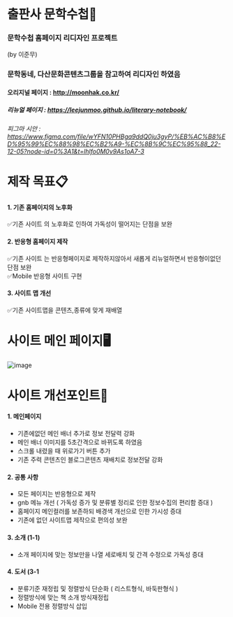 # 출판사 문학수첩📖

### 문학수첩 홈페이지 리디자인 프로젝트
(by 이준무)
### 문학동네, 다산문화콘텐츠그룹을 참고하여 리디자인 하였음
#### 오리지널 페이지 : http://moonhak.co.kr/
##### 리뉴얼 페이지 : https://leejunmoo.github.io/literary-notebook/
###### 피그마 시안 : https://www.figma.com/file/wYFN10PHBga9ddQ0ju3gyP/%EB%AC%B8%ED%95%99%EC%88%98%EC%B2%A9-%EC%8B%9C%EC%95%88_22-12-05?node-id=0%3A1&t=lhlfo0M0v9As1oA7-3

# 제작 목표📋
#### 1. 기존 홈페이지의 노후화<br>
   ✅기존 사이트 의 노후화로 인하여 가독성이 떨어지는 단점을 보완
#### 2. 반응형 홈페이지 제작
   ✅기존 사이트 는 반응형페이지로 제작하지않아서 새롭게 리뉴얼하면서 반응형이없던 단점 보완<br>
   ✅Mobile 반응형 사이트 구현
#### 3. 사이트 맵 개선
   ✅기존 사이트맵을 콘텐츠,종류에 맞게 재배열
   
# 사이트 메인 페이지🖥
   ![image](https://user-images.githubusercontent.com/113665599/206633940-f79bb12e-0480-4070-8d9d-a1ec8faf3809.png)


# 사이트 개선포인트🔎
#### 1. 메인페이지
 + 기존에없던 메인 배너 추가로 정보 전달력 강화
 + 메인 배너 이미지를 5초간격으로 바뀌도록 하였음
 + 스크롤 내렸을 때 위로가기 버튼 추가
 + 기존 주력 콘텐츠인 블로그콘텐츠 재배치로 정보전달 강화
 
#### 2. 공통 사항
  + 모든 페이지는 반응형으로 제작
  + gnb 메뉴 개선 ( 가독성 증가 및 분류별 정리로 인한 정보수집의 편리함 증대 )
  + 홈페이지 메인컬러를 보존하되 배경색 개선으로 인한 가시성 증대
  + 기존에 없던 사이트맵 제작으로 편의성 보완
  
#### 3. 소개 (1-1)
  + 소개 페이지에 맞는 정보만을 나열 세로배치 및 간격 수정으로 가독성 증대
  
#### 4. 도서 (3-1
  + 분류기준 재정립 및 정렬방식 단순화 ( 리스트형식, 바둑판형식 )
  + 정렬방식에 맞는 책 소개 방식재정립
  + Mobile 전용 정렬방식 삽입
  
